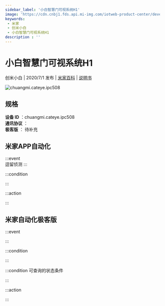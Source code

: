 ```yaml
---
sidebar_label: '小白智慧门可视系统H1'
image: 'https://cdn.cnbj1.fds.api.mi-img.com/iotweb-product-center/developer_1585551919018yh8Bl2ry.png?GalaxyAccessKeyId=AKVGLQWBOVIRQ3XLEW&Expires=9223372036854775807&Signature=f3ltNqu3cICc9HNd0xx+j+WyYvI='
keywords: 
 - 米家
 - 创米小白
 - 小白智慧门可视系统H1
description : ''
---
```

# 小白智慧门可视系统H1

创米小白 | 2020/7/1 发布 | [米家百科](https://home.mi.com/webapp/content/baike/product/index.html?model=chuangmi.cateye.ipc508) | [说明书](https://home.mi.com/views/introduction.html?model=chuangmi.cateye.ipc508&region=cn)

![chuangmi.cateye.ipc508](https://cdn.cnbj1.fds.api.mi-img.com/iotweb-product-center/developer_1585551919018yh8Bl2ry.png?GalaxyAccessKeyId=AKVGLQWBOVIRQ3XLEW&Expires=9223372036854775807&Signature=f3ltNqu3cICc9HNd0xx+j+WyYvI=)

## 规格  
> 
**设备 ID** ：chuangmi.cateye.ipc508  
**通讯协议** ：  
**极客版**  ： 待补充 


## 米家APP自动化  

:::event  
逗留侦测
:::

:::condition  

:::

:::action   

:::

## 米家自动化极客版  

:::event  

:::

:::condition  

:::

:::condition 可查询的状态条件  

:::

:::action  

:::

        
